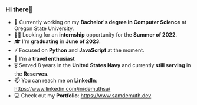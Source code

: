 ### **Hi there**👋<br>
  - 📖 Currently working on my **Bachelor's degree in Computer Science** at Oregon State University.
  - 👨‍💼 Looking for an **internship** opportunity for the **Summer of 2022**.
  - 🎓 I'm **graduating** in **June of 2023**.
  - ⚡️ Focused on **Python** and **JavaScript** at the moment.
  - 🥾 I'm a **travel enthusiast**
  - 🎖 Served 8 years in the **United States Navy** and currently **still serving** in the **Reserves**.
  - 📫 You can reach me on **LinkedIn**: https://www.linkedin.com/in/demuthsa/
  - 💻 Check out my **Portfolio**: https://www.samdemuth.dev

